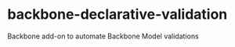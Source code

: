 backbone-declarative-validation
===============================

Backbone add-on to automate Backbone Model validations